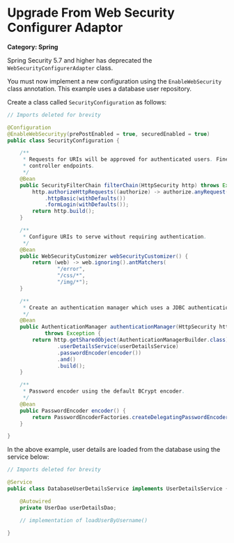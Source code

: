 # Upgrade From Web Security Configurer Adaptor

__Category: Spring__

Spring Security 5.7 and higher has deprecated the `WebSecurityConfigurerAdapter` class. 

You must now implement a new configuration using the `EnableWebSecurity` class annotation. This example uses a database user repository.

Create a class called `SecurityConfiguration` as follows:

```java
// Imports deleted for brevity

@Configuration
@EnableWebSecurityy(prePostEnabled = true, securedEnabled = true)
public class SecurityConfiguration {

    /**
     * Requests for URIs will be approved for authenticated users. Fine-grained overrides can be set in
     * controller endpoints.
     */
    @Bean
    public SecurityFilterChain filterChain(HttpSecurity http) throws Exception {
        http.authorizeHttpRequests((authorize) -> authorize.anyRequest().authenticated())
            .httpBasic(withDefaults())
            .formLogin(withDefaults());
        return http.build();
    }

    /**
     * Configure URIs to serve without requiring authentication.
     */
    @Bean
    public WebSecurityCustomizer webSecurityCustomizer() {
        return (web) -> web.ignoring().antMatchers(
                "/error",
                "/css/*",
                "/img/*");
    }

    /**
     * Create an authentication manager which uses a JDBC authentication provider. 
     */
    @Bean
    public AuthenticationManager authenticationManager(HttpSecurity http, DatabaseUserDetailsService userDetailsService)
            throws Exception {
        return http.getSharedObject(AuthenticationManagerBuilder.class)
                .userDetailsService(userDetailsService)
                .passwordEncoder(encoder())
                .and()
                .build();
    }

    /**
     * Password encoder using the default BCrypt encoder.
     */
    @Bean
    public PasswordEncoder encoder() {
        return PasswordEncoderFactories.createDelegatingPasswordEncoder();
    }

}
```

In the above example, user details are loaded from the database using the service below:

```java
// Imports deleted for brevity

@Service
public class DatabaseUserDetailsService implements UserDetailsService {

    @Autowired
    private UserDao userDetailsDao;

    // implementation of loadUserByUsername()

}
```